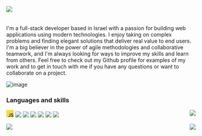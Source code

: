 <h1><img align="center" src= "https://user-images.githubusercontent.com/33599251/220166243-37f9f2b4-e698-49fd-9121-0d79ca817891.png" /></p></h1>

<p>I'm a full-stack developer based in Israel with a passion for building web applications using modern technologies.
 I enjoy taking on complex problems and finding elegant solutions that deliver real value to end users. I'm a big believer in the power of agile methodologies and collaborative teamwork, and I'm always looking for ways to improve my skills and learn from others.
Feel free to check out my Github profile for examples of my work and to get in touch with me if you have any questions or want to collaborate on a project.
</p>


![image]()


 ### Languages and skills &nbsp;
 <img align="right" src= "https://user-images.githubusercontent.com/33599251/220018136-4a31af75-9b12-4794-a1ad-3363ccf92a46.gif"/>
<code><img height="20" src="https://raw.githubusercontent.com/github/explore/80688e429a7d4ef2fca1e82350fe8e3517d3494d/topics/javascript/javascript.png"></code>
<code><img height="20" src="https://user-images.githubusercontent.com/33599251/220022158-62419c18-00dd-47d6-80da-8f8ff408fcae.png"></code>
<code><img height="20" src="https://user-images.githubusercontent.com/33599251/220168117-618b00f7-8af0-437d-a75f-2232f00b9b2d.png"></code>
<code><img height="20" src="https://user-images.githubusercontent.com/33599251/220168369-444d9164-e320-4f1c-870d-c2315ef52327.png"></code>
<code><img height="20" src="https://user-images.githubusercontent.com/33599251/220168527-bb543532-ef8a-4c63-8cee-b637e89bceab.png"></code>
<code><img height="20" src="https://user-images.githubusercontent.com/33599251/220168604-37715750-54bd-47c4-ae11-da1470250025.png"></code>
<code><img height="20" src="https://user-images.githubusercontent.com/33599251/220168604-37715750-54bd-47c4-ae11-da1470250025.png"></code>

<p><img align="left" src= "https://github-readme-stats.vercel.app/api?username=Spax04&bg_color=30,e96443,904e95&title_color=fff&text_color=fff" />
<img align="right" src= "https://github-readme-stats.vercel.app/api/top-langs/?username=Spax04&layout=compact" /></p>





